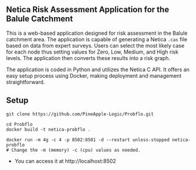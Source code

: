 ## **Netica Risk Assessment Application for the Balule Catchment**

This is a web-based application designed for risk assessment in the Balule catchment area. The application is capable of generating a Netica `.cas` file based on data from expert surveys. Users can select the most likely case for each node thus setting values for Zero, Low, Medium, and High risk levels. The application then converts these results into a risk graph.

The application is coded in Python and utilizes the Netica C API. It offers an easy setup process using Docker, making deployment and management straightforward.

## Setup

```
git clone https://github.com/PineApple-Logic/Probflo.git
```
```
cd Probflo
docker build -t netica-probflo .
```

```
docker run -m 4g -c 4 -p 8502:8501 -d --restart unless-stopped netica-probflo
# Change the -m (memory) -c (cpu) values as needed.
```

- You can access it at http://localhost:8502
